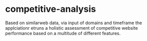 # competitive-analysis

Based on similarweb data, via input of domains and timeframe the applciationr etruns a holistic assessment of competitive website performance based on a multitude of different features. 
